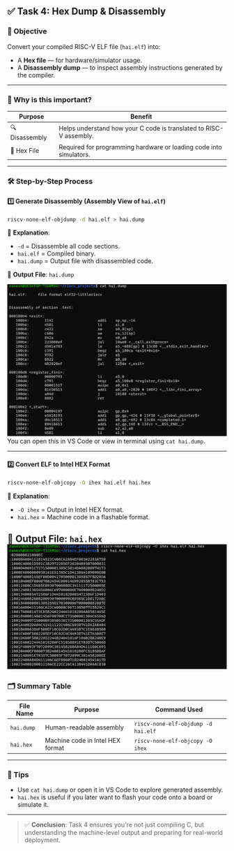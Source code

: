 ## ✅ Task 4: Hex Dump & Disassembly

### 🎯 Objective

Convert your compiled RISC-V ELF file (`hai.elf`) into:

* A **Hex file** — for hardware/simulator usage.
* A **Disassembly dump** — to inspect assembly instructions generated by the compiler.

---

### 🧠 Why is this important?

| Purpose        | Benefit                                                            |
| -------------- | ------------------------------------------------------------------ |
| 🔍 Disassembly | Helps understand how your C code is translated to RISC-V assembly. |
| 🧾 Hex File    | Required for programming hardware or loading code into simulators. |

---

### 🛠️ Step-by-Step Process

#### 1️⃣ Generate Disassembly (Assembly View of `hai.elf`)

```bash
riscv-none-elf-objdump -d hai.elf > hai.dump
```

📌 **Explanation**:

* `-d` = Disassemble all code sections.
* `hai.elf` = Compiled binary.
* `hai.dump` = Output file with disassembled code.

📂 **Output File**: `hai.dump`

![dump file](https://github.com/rakeshkumar1806/vsdRiscvSoc/blob/main/week%201/dump_file.png)
You can open this in VS Code or view in terminal using `cat hai.dump`.

---

#### 2️⃣ Convert ELF to Intel HEX Format

```bash
riscv-none-elf-objcopy -O ihex hai.elf hai.hex
```

📌 **Explanation**:

* `-O ihex` = Output in Intel HEX format.
* `hai.hex` = Machine code in a flashable format.

📂 **Output File**: `hai.hex`
![hex file](https://github.com/rakeshkumar1806/vsdRiscvSoc/blob/main/week%201/hex_file.png)
---

### 🗂️ Summary Table

| File Name  | Purpose                          | Command Used                        |
| ---------- | -------------------------------- | ----------------------------------- |
| `hai.dump` | Human-readable assembly          | `riscv-none-elf-objdump -d hai.elf` |
| `hai.hex`  | Machine code in Intel HEX format | `riscv-none-elf-objcopy -O ihex`    |

---

### 📌 Tips

* Use `cat hai.dump` or open it in VS Code to explore generated assembly.
* `hai.hex` is useful if you later want to flash your code onto a board or simulate it.

---

> ✅ **Conclusion**: Task 4 ensures you're not just compiling C, but understanding the machine-level output and preparing for real-world deployment.
